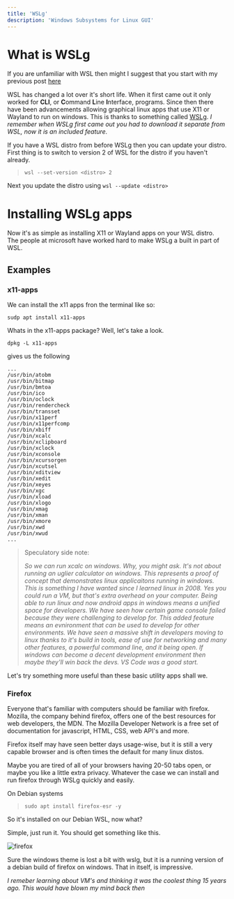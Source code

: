 ```yaml
---
title: 'WSLg'
description: 'Windows Subsystems for Linux GUI'
---
```


# What is WSLg

If you are unfamiliar with WSL then might I suggest that you start with my previous post [here](../wsl)

WSL has changed a lot over it's short life. When it first came out it only worked for **CLI**, or **C**ommand **L**ine **I**nterface, programs. Since then there have been advancements allowing graphical linux apps that use X11 or Wayland to run on windows. This is thanks to something called [WSLg](https://github.com/microsoft/wslg). *I remember when WSLg first came out you had to download it separate from WSL, now it is an included feature.*

If you have a WSL distro from before WSLg then you can update your distro. First thing is to switch to version 2 of WSL for the distro if you haven't already.
> `wsl --set-version <distro> 2`

Next you update the distro using `wsl --update <distro>`

# Installing WSLg apps

Now it's as simple as installing X11 or Wayland apps on your WSL distro. The people at microsoft have worked hard to make WSLg a built in part of WSL. 

## Examples

### x11-apps
We can install the x11 apps fron the terminal like so:

```
sudp apt install x11-apps
```

Whats in the x11-apps package? Well, let's take a look.

    dpkg -L x11-apps

gives us the following
    
    ...
    /usr/bin/atobm
    /usr/bin/bitmap
    /usr/bin/bmtoa
    /usr/bin/ico
    /usr/bin/oclock
    /usr/bin/rendercheck
    /usr/bin/transset
    /usr/bin/x11perf
    /usr/bin/x11perfcomp
    /usr/bin/xbiff
    /usr/bin/xcalc
    /usr/bin/xclipboard
    /usr/bin/xclock
    /usr/bin/xconsole
    /usr/bin/xcursorgen
    /usr/bin/xcutsel
    /usr/bin/xditview
    /usr/bin/xedit
    /usr/bin/xeyes
    /usr/bin/xgc
    /usr/bin/xload
    /usr/bin/xlogo
    /usr/bin/xmag
    /usr/bin/xman
    /usr/bin/xmore
    /usr/bin/xwd
    /usr/bin/xwud
    ...



> Speculatory side note:
>
> *So we can run xcalc on windows. Why, you might ask. It's not about running an uglier calculator on windows. This represents a proof of concept that demonstrates linux applicaitons running in windows. This is something I have wanted since I learned linux in 2008. Yes you could run a VM, but that's extra overhead on your computer. Being able to run linux and now android apps in windows means a unified space for developers. We have seen how certain game console failed because they were challenging to develop for. This added feature means an evnironment that can be used to develop for other environments. We have seen a massive shift in developers moving to linux thanks to it's build in tools, ease of use for networking and many other features, a powerful command line, and it being open. If windows can become a decent development environment then maybe they'll win back the devs. VS Code was a good start.*

Let's try something more useful than these basic utility apps shall we.

### Firefox

Everyone that's familiar with computers should be familiar with firefox. Mozilla, the company behind firefox, offers one of the best resources for web developers, the MDN. The Mozilla Developer Network is a free set of documentation for javascript, HTML, CSS, web API's and more. 

Firefox itself may have seen better days usage-wise, but it is still a very capable browser and is often times the default for many linux distos. 

Maybe you are tired of all of your browsers having 20-50 tabs open, or maybe you like a little extra privacy. Whatever the case we can install and run firefox through WSLg quickly and easily.

On Debian systems

> `sudo apt install firefox-esr -y`

So it's installed on our Debian WSL, now what?

Simple, just run it. You should get something like this.

![firefox](/astro-blog-site/public\blogContent\wsl\firefox-esr-debian-wsl.png)


Sure the windows theme is lost a bit with wslg, but it is a running version of a debian build of firefox on windows. That in itself, is impressive. 

*I remeber learning about VM's and thinking it was the coolest thing 15 years ago. This would have blown my mind back then*



